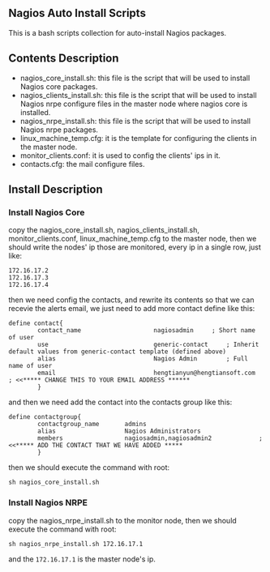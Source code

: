 Nagios Auto Install Scripts
---
This is a bash scripts collection for auto-install Nagios packages.

## Contents Description
* nagios_core_install.sh: this file is the script that will be used to install Nagios core packages.
* nagios_clients_install.sh: this file is the script that will be used to install Nagios nrpe configure files in the master node where nagios core is installed.
* nagios_nrpe_install.sh: this file is the script that will be used to install Nagios nrpe packages.
* linux_machine_temp.cfg: it is the template for configuring the clients in the master node.
* monitor_clients.conf: it is used to config the clients' ips in it.
* contacts.cfg: the mail configure files.

## Install Description

### Install Nagios Core
copy the nagios_core_install.sh, nagios_clients_install.sh, monitor_clients.conf, linux_machine_temp.cfg to the master node, then we should write the nodes' ip those are monitored, every ip in a single row, just like:
```
172.16.17.2
172.16.17.3
172.16.17.4
```
then we need config the contacts, and rewrite its contents so that we can recevie the alerts email, we just need to add more contact define like this:
```
define contact{
        contact_name                    nagiosadmin     ; Short name of user
        use                             generic-contact     ; Inherit default values from generic-contact template (defined above)
        alias                           Nagios Admin        ; Full name of user
        email                           hengtianyun@hengtiansoft.com    ; <<***** CHANGE THIS TO YOUR EMAIL ADDRESS ******
        }
```
and then we need add the contact into the contacts group like this:
```
define contactgroup{
        contactgroup_name       admins
        alias                   Nagios Administrators
        members                 nagiosadmin,nagiosadmin2             ; <<***** ADD THE CONTACT THAT WE HAVE ADDED *****
        }
```
then we should execute the command with root:
```
sh nagios_core_install.sh
```

### Install Nagios NRPE
copy the nagios_nrpe_install.sh to the monitor node, then we should execute the command with root:
```
sh nagios_nrpe_install.sh 172.16.17.1
```
and the `172.16.17.1` is the master node's ip.
